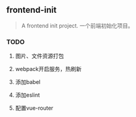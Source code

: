 ## frontend-init

> A frontend init project. 一个前端初始化项目。

### TODO

1. 图片、文件资源打包

2. webpack开启服务，热刷新

3. 添加babel

4. 添加eslint

5. 配置vue-router